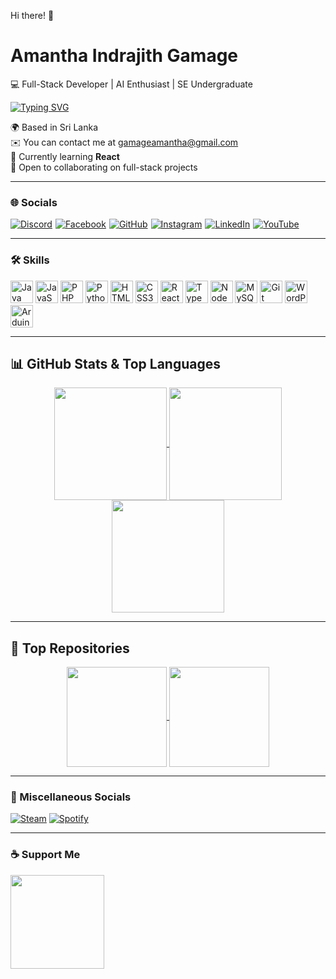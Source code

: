 Hi there! 👋

# Amantha Indrajith Gamage

💻 Full-Stack Developer | AI Enthusiast | SE Undergraduate

[![Typing SVG](https://readme-typing-svg.herokuapp.com?font=Fira+Code&size=30&duration=3000&pause=1000&color=3867F7&width=435&lines=Hi+There!;+I'm+Passionate+About+Coding;Learning+Full-Stack+Development)](https://git.io/typing-svg)

🌍 Based in Sri Lanka  
✉️ You can contact me at [gamageamantha@gmail.com](mailto:gamageamantha@gmail.com) <br>
🧠 Currently learning **React**  
🤝 Open to collaborating on full-stack projects

---

### 🌐 Socials

<div style="display: flex; gap: 5px; align-items: center; flex-wrap: wrap;">
  <a href="https://discord.com/users/472797200028794912">
    <img src="https://img.shields.io/badge/Discord-%235865F2.svg?style=for-the-badge&logo=discord&logoColor=white" alt="Discord"/>
  </a>
  <a href="https://www.facebook.com/ami.gamage.69">
    <img src="https://img.shields.io/badge/Facebook-%231877F2.svg?style=for-the-badge&logo=facebook&logoColor=white" alt="Facebook"/>
  </a>
  <a href="https://www.github.com/AmiChanDev">
    <img src="https://img.shields.io/badge/GitHub-%23121011.svg?style=for-the-badge&logo=github&logoColor=white" alt="GitHub"/>
  </a>
  <a href="https://www.instagram.com/amichan6.9">
    <img src="https://img.shields.io/badge/Instagram-%23E4405F.svg?style=for-the-badge&logo=instagram&logoColor=white" alt="Instagram"/>
  </a>
  <a href="https://www.linkedin.com/in/amantha-gamage-367955257">
    <img src="https://img.shields.io/badge/LinkedIn-%230A66C2.svg?style=for-the-badge&logo=linkedin&logoColor=white" alt="LinkedIn"/>
  </a>
  <a href="https://www.youtube.com/@AmiG">
    <img src="https://img.shields.io/badge/YouTube-%23FF0000.svg?style=for-the-badge&logo=youtube&logoColor=white" alt="YouTube"/>
  </a>
</div>

---

### 🛠 Skills

<p align="left">
<img src="https://raw.githubusercontent.com/danielcranney/readme-generator/main/public/icons/skills/java-colored.svg" width="36" height="36" alt="Java"/>
<img src="https://raw.githubusercontent.com/danielcranney/readme-generator/main/public/icons/skills/javascript-colored.svg" width="36" height="36" alt="JavaScript"/>
<img src="https://raw.githubusercontent.com/danielcranney/readme-generator/main/public/icons/skills/php-colored.svg" width="36" height="36" alt="PHP"/>
<img src="https://raw.githubusercontent.com/danielcranney/readme-generator/main/public/icons/skills/python-colored.svg" width="36" height="36" alt="Python"/>
<img src="https://raw.githubusercontent.com/danielcranney/readme-generator/main/public/icons/skills/html5-colored.svg" width="36" height="36" alt="HTML5"/>
<img src="https://raw.githubusercontent.com/danielcranney/readme-generator/main/public/icons/skills/css3-colored.svg" width="36" height="36" alt="CSS3"/>
<img src="https://raw.githubusercontent.com/danielcranney/readme-generator/main/public/icons/skills/react-colored.svg" width="36" height="36" alt="React"/>
<img src="https://raw.githubusercontent.com/danielcranney/readme-generator/main/public/icons/skills/typescript-colored.svg" width="36" height="36" alt="TypeScript"/>
<img src="https://raw.githubusercontent.com/danielcranney/readme-generator/main/public/icons/skills/nodejs-colored.svg" width="36" height="36" alt="NodeJS"/>
<img src="https://raw.githubusercontent.com/danielcranney/readme-generator/main/public/icons/skills/mysql-colored.svg" width="36" height="36" alt="MySQL"/>
<img src="https://raw.githubusercontent.com/danielcranney/readme-generator/main/public/icons/skills/git-colored.svg" width="36" height="36" alt="Git"/>
<img src="https://raw.githubusercontent.com/danielcranney/readme-generator/main/public/icons/skills/wordpress-colored.svg" width="36" height="36" alt="WordPress"/>
<img src="https://raw.githubusercontent.com/danielcranney/readme-generator/main/public/icons/skills/arduino-colored.svg" width="36" height="36" alt="Arduino"/>
</p>

---

## 📊 GitHub Stats & Top Languages

<p align="center">
<a href="https://github.com/AmiChanDev">
    <img height="180" align="center" src="https://github-readme-stats.vercel.app/api?username=AmiChanDev&show_icons=true&theme=transparent&rank_icon=github" />
  <a href="https://github.com/AmiChanDev">
    <img height="180" align="center" src="https://github-readme-streak-stats.herokuapp.com/?user=AmiChanDev&theme=transparent" />
      <a href="https://github.com/AmiChanDev">
    <img height="180" align="center" src="https://github-readme-stats.vercel.app/api/top-langs/?username=AmiChanDev&layout=compact&langs_count=8&theme=transparent&hide=hack" />
  </a>
</p>

---

## 📌 Top Repositories

<p align="center">
  <a href="https://github.com/AmiChanDev/expense-tracker">
    <img height="160" align="center" src="https://github-readme-stats.vercel.app/api/pin/?username=AmiChanDev&repo=expense-tracker&theme=transparent"/>
  </a>
  <a href="https://github.com/AmiChanDev/rest-api-project">
    <img height="160" align="center" src="https://github-readme-stats.vercel.app/api/pin/?username=AmiChanDev&repo=rest-api-project&theme=transparent"/>
  </a>
</p>

---

### 🎵 Miscellaneous Socials

[![Steam](https://img.shields.io/badge/Steam-000000.svg?style=for-the-badge&logo=steam&logoColor=white)](https://steamcommunity.com/id/amichan69/) [![Spotify](https://img.shields.io/badge/Spotify-1ED760.svg?style=for-the-badge&logo=spotify&logoColor=white)](https://open.spotify.com/user/31relo55kt6bx5eorjfab5htuqsu?si=e41d6354f45a4a3f)

---

### ☕ Support Me

<a href="https://www.buymeacoffee.com/AmiChan">
  <img src="https://cdn.buymeacoffee.com/buttons/v2/default-yellow.png" width="150"/>
</a>
